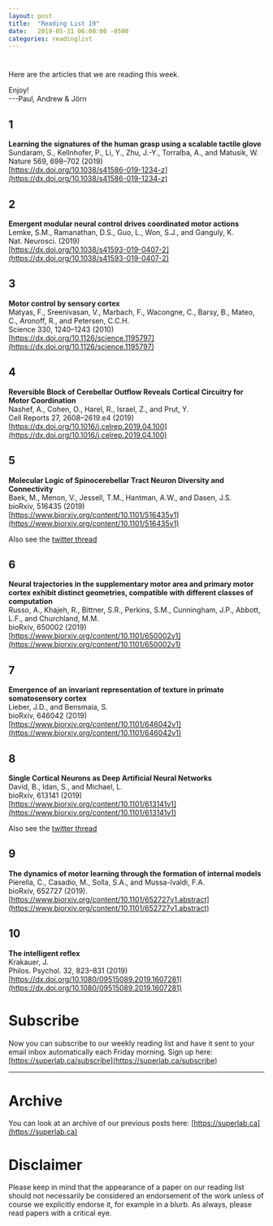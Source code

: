 ```yaml
---
layout: post
title:  "Reading List 19"
date:   2019-05-31 06:00:00 -0500
categories: readinglist
---
```


# 

Here are the articles that we are reading this week.

Enjoy!  
---Paul, Andrew & Jörn

## 1
**Learning the signatures of the human grasp using a scalable tactile glove**  
Sundaram, S., Kellnhofer, P., Li, Y., Zhu, J.-Y., Torralba, A., and Matusik, W.  
Nature 569, 698–702 (2019)  
[https://dx.doi.org/10.1038/s41586-019-1234-z](https://dx.doi.org/10.1038/s41586-019-1234-z)

## 2
**Emergent modular neural control drives coordinated motor actions**  
Lemke, S.M., Ramanathan, D.S., Guo, L., Won, S.J., and Ganguly, K.  
Nat. Neurosci. (2019)  
[https://dx.doi.org/10.1038/s41593-019-0407-2](https://dx.doi.org/10.1038/s41593-019-0407-2)

## 3
**Motor control by sensory cortex**  
Matyas, F., Sreenivasan, V., Marbach, F., Wacongne, C., Barsy, B., Mateo, C., Aronoff, R., and Petersen, C.C.H.  
Science 330, 1240–1243 (2010)  
[https://dx.doi.org/10.1126/science.1195797](https://dx.doi.org/10.1126/science.1195797)

## 4
**Reversible Block of Cerebellar Outflow Reveals Cortical Circuitry for Motor Coordination**  
Nashef, A., Cohen, O., Harel, R., Israel, Z., and Prut, Y.  
Cell Reports 27, 2608–2619.e4 (2019)  
[https://dx.doi.org/10.1016/j.celrep.2019.04.100](https://dx.doi.org/10.1016/j.celrep.2019.04.100)

## 5
**Molecular Logic of Spinocerebellar Tract Neuron Diversity and Connectivity**  
Baek, M., Menon, V., Jessell, T.M., Hantman, A.W., and Dasen, J.S.  
bioRxiv, 516435 (2019)  
[https://www.biorxiv.org/content/10.1101/516435v1](https://www.biorxiv.org/content/10.1101/516435v1)

Also see the [twitter thread](https://twitter.com/AdamHantman/status/1083322969508724736)

## 6
**Neural trajectories in the supplementary motor area and primary motor cortex exhibit distinct geometries, compatible with different classes of computation**  
Russo, A., Khajeh, R., Bittner, S.R., Perkins, S.M., Cunningham, J.P., Abbott, L.F., and Churchland, M.M.  
bioRxiv, 650002 (2019)  
[https://www.biorxiv.org/content/10.1101/650002v1](https://www.biorxiv.org/content/10.1101/650002v1)

## 7
**Emergence of an invariant representation of texture in primate somatosensory cortex**  
Lieber, J.D., and Bensmaia, S.  
bioRxiv, 646042 (2019)  
[https://www.biorxiv.org/content/10.1101/646042v1](https://www.biorxiv.org/content/10.1101/646042v1)

## 8
**Single Cortical Neurons as Deep Artificial Neural Networks**  
David, B., Idan, S., and Michael, L.  
bioRxiv, 613141 (2019)  
[https://www.biorxiv.org/content/10.1101/613141v1](https://www.biorxiv.org/content/10.1101/613141v1)

Also see the [twitter thread](https://twitter.com/davidbeniaguev/status/1131890349578829825?s=12)

## 9
**The dynamics of motor learning through the formation of internal models**  
Pierella, C., Casadio, M., Solla, S.A., and Mussa-Ivaldi, F.A.  
bioRxiv, 652727 (2019).  
[https://www.biorxiv.org/content/10.1101/652727v1.abstract](https://www.biorxiv.org/content/10.1101/652727v1.abstract)

## 10
**The intelligent reflex**  
Krakauer, J.  
Philos. Psychol. 32, 823–831 (2019)  
[https://dx.doi.org/10.1080/09515089.2019.1607281](https://dx.doi.org/10.1080/09515089.2019.1607281)



# Subscribe
Now you can subscribe to our weekly reading list and have it sent to your email inbox automatically each Friday morning. Sign up here: [https://superlab.ca/subscribe](https://superlab.ca/subscribe)


---
# Archive
You can look at an archive of our previous posts here: [https://superlab.ca](https://superlab.ca)


# Disclaimer
Please keep in mind that the appearance of a paper on our reading list should not necessarily be considered an endorsement of the work unless of course we explicitly endorse it, for example in a blurb. As always, please read papers with a critical eye.
